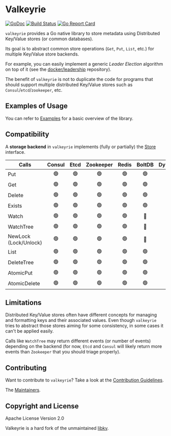 # Valkeyrie

[![GoDoc](https://godoc.org/github.com/kvtools/valkeyrie?status.png)](https://godoc.org/github.com/kvtools/valkeyrie)
[![Build Status](https://github.com/kvtools/valkeyrie/actions/workflows/build.yml/badge.svg)](https://github.com/kvtools/valkeyrie/actions/workflows/build.yml)
[![Go Report Card](https://goreportcard.com/badge/github.com/kvtools/valkeyrie)](https://goreportcard.com/report/github.com/kvtools/valkeyrie)

`valkeyrie` provides a Go native library to store metadata using Distributed Key/Value stores (or common databases).

Its goal is to abstract common store operations (`Get`, `Put`, `List`, etc.) for multiple Key/Value store backends.

For example, you can easily implement a generic *Leader Election* algorithm on top of it (see the [docker/leadership](https://github.com/docker/leadership) repository).

The benefit of `valkeyrie` is not to duplicate the code for programs that should support multiple distributed Key/Value stores such as `Consul`/`etcd`/`zookeeper`, etc.

## Examples of Usage

You can refer to [Examples](https://github.com/kvtools/valkeyrie/blob/master/docs/examples.md) for a basic overview of the library.

## Compatibility

A **storage backend** in `valkeyrie` implements (fully or partially) the [Store](https://github.com/kvtools/valkeyrie/blob/master/store/store.go#L69) interface.

| Calls                 | Consul | Etcd | Zookeeper | Redis | BoltDB | DynamoDB |
|-----------------------|:------:|:----:|:---------:|:-----:|:------:|:--------:|
| Put                   |  🟢️    |  🟢️  |     🟢️    |   🟢️  |   🟢️   |    🟢️    |
| Get                   |  🟢️    |  🟢️  |     🟢️    |   🟢️  |   🟢️   |    🟢️    |
| Delete                |  🟢️    |  🟢️  |     🟢️    |   🟢️  |   🟢️   |    🟢️    |
| Exists                |  🟢️    |  🟢️  |     🟢️    |   🟢️  |   🟢️   |    🟢️    |
| Watch                 |  🟢️    |  🟢️  |     🟢️    |   🟢️  |   🔴   |    🔴    |
| WatchTree             |  🟢️    |  🟢️  |     🟢️    |   🟢️  |   🔴   |    🔴    |
| NewLock (Lock/Unlock) |  🟢️    |  🟢️  |     🟢️    |   🟢️  |   🔴   |    🟢️    |
| List                  |  🟢️    |  🟢️  |     🟢️    |   🟢️  |   🟢️   |    🟢️    |
| DeleteTree            |  🟢️    |  🟢️  |     🟢️    |   🟢️  |   🟢️   |    🟢️    |
| AtomicPut             |  🟢️    |  🟢️  |     🟢️    |   🟢️  |   🟢️   |    🟢️    |
| AtomicDelete          |  🟢️    |  🟢️  |     🟢️    |   🟢️  |   🟢️   |    🟢️    |

## Limitations

Distributed Key/Value stores often have different concepts for managing and formatting keys and their associated values.
Even though `valkeyrie` tries to abstract those stores aiming for some consistency, in some cases it can't be applied easily.

Calls like `WatchTree` may return different events (or number of events) depending on the backend (for now, `Etcd` and `Consul` will likely return more events than `Zookeeper` that you should triage properly).

## Contributing

Want to contribute to `valkeyrie`?
Take a look at the [Contribution Guidelines](https://github.com/kvtools/valkeyrie/blob/master/CONTRIBUTING.md).

The [Maintainers](https://github.com/kvtools/valkeyrie/blob/master/maintainers.md).

## Copyright and License

Apache License Version 2.0

Valkeyrie is a hard fork of the unmaintained [libkv](https://github.com/docker/libkv).
